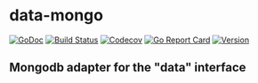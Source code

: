 # data-mongo

[![GoDoc](https://img.shields.io/badge/go-documentation-blue.svg?style=flat-square)](http://pkg.go.dev/github.com/benpate/data-mongo)
[![Build Status](https://img.shields.io/github/actions/workflow/status/benpate/data-mongo/go.yml?branch=main)](https://github.com/benpate/data-mongo/actions/workflows/go.yml)
[![Codecov](https://img.shields.io/codecov/c/github/benpate/data-mongo.svg?style=flat-square)](https://codecov.io/gh/benpate/data-mongo)
[![Go Report Card](https://goreportcard.com/badge/github.com/benpate/data-mongo?style=flat-square)](https://goreportcard.com/report/github.com/benpate/data-mongo)
[![Version](https://img.shields.io/github/v/release/benpate/data-mongo?include_prereleases&style=flat-square&color=brightgreen)](https://github.com/benpate/data-mongo/releases)

## Mongodb adapter for the "data" interface
